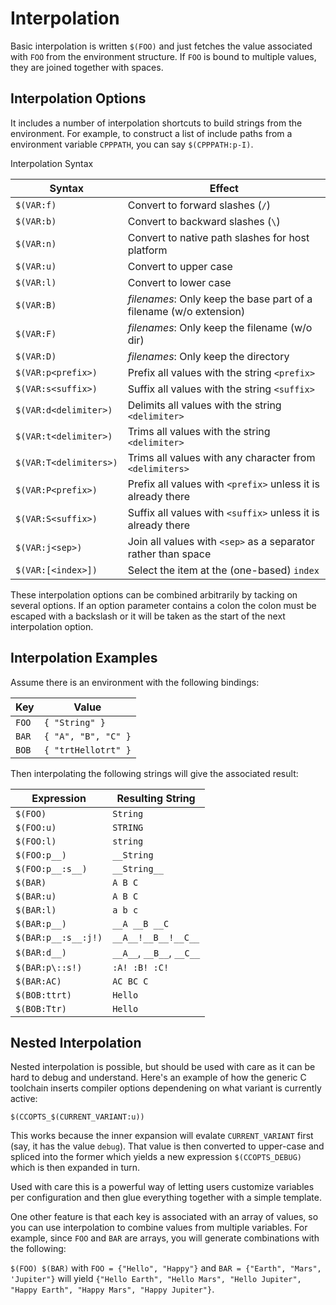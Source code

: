 # Interpolation

Basic interpolation is written `$(FOO)` and just fetches the value associated with `FOO` from the environment structure. If `FOO` is bound to multiple values, they are joined together with spaces.

## Interpolation Options

It includes a number of interpolation shortcuts to build strings from the environment. For example, to construct a list of include paths from a environment variable `CPPPATH`, you can say `$(CPPPATH:p-I)`.

Interpolation Syntax

|  Syntax               |  Effect
| --------------------- | ------------------------------------------------------------
|`$(VAR:f)`             |    Convert to forward slashes (`/`)
|`$(VAR:b)`             |    Convert to backward slashes (`\`)
|`$(VAR:n)`             |    Convert to native path slashes for host platform
|`$(VAR:u)`             |    Convert to upper case
|`$(VAR:l)`             |    Convert to lower case
|`$(VAR:B)`             |    *filenames*: Only keep the base part of a filename (w/o extension)
|`$(VAR:F)`             |    *filenames*: Only keep the filename (w/o dir)
|`$(VAR:D)`             |    *filenames*: Only keep the directory
|`$(VAR:p<prefix>)`     |    Prefix all values with the string `<prefix>`
|`$(VAR:s<suffix>)`     |    Suffix all values with the string `<suffix>`
|`$(VAR:d<delimiter>)`  |    Delimits all values with the string `<delimiter>`
|`$(VAR:t<delimiter>)`  |    Trims all values with the string `<delimiter>`
|`$(VAR:T<delimiters>)` |    Trims all values with any character from `<delimiters>`
|`$(VAR:P<prefix>)`     |    Prefix all values with `<prefix>` unless it is already there
|`$(VAR:S<suffix>)`     |    Suffix all values with `<suffix>` unless it is already there
|`$(VAR:j<sep>)`        |    Join all values with `<sep>` as a separator rather than space
|`$(VAR:[<index>])`     |    Select the item at the (one-based) `index`

These interpolation options can be combined arbitrarily by tacking on several options. If an option parameter contains a colon the colon must be escaped with a backslash or it will be taken as the start of the next interpolation option.

## Interpolation Examples

Assume there is an environment with the following bindings:

|     Key               |  Value
| --------------------- | ------------------------------------------------------------
|   `FOO`               |   `{ "String" }`
|   `BAR`               |   `{ "A", "B", "C" }`
|   `BOB`               |   `{ "trtHellotrt" }`

Then interpolating the following strings will give the associated result:

|   Expression          |   Resulting String
| --------------------- | ------------------------------------------------------------
|`$(FOO)`               |`String`
|`$(FOO:u)`             |`STRING`
|`$(FOO:l)`             |`string`
|`$(FOO:p__)`           |`__String`
|`$(FOO:p__:s__)`       |`__String__`
|`$(BAR)`               |`A B C`
|`$(BAR:u)`             |`A B C`
|`$(BAR:l)`             |`a b c`
|`$(BAR:p__)`           |`__A __B __C`
|`$(BAR:p__:s__:j!)`    |`__A__!__B__!__C__`
|`$(BAR:d__)`           |`__A__`, `__B__`, `__C__`
|`$(BAR:p\::s!)`        |`:A! :B! :C!`
|`$(BAR:AC)`            |`AC BC C`
|`$(BOB:ttrt)`          |`Hello`
|`$(BOB:Ttr)`           |`Hello`

## Nested Interpolation

Nested interpolation is possible, but should be used with care as it can be hard to debug and understand. Here's an example of how the generic C toolchain inserts compiler options dependening on what variant is currently active:

`$(CCOPTS_$(CURRENT_VARIANT:u))`

This works because the inner expansion will evalate `CURRENT_VARIANT` first (say, it has the value `debug`). That value is then converted to upper-case and spliced into the former which yields a new expression `$(CCOPTS_DEBUG)` which is then expanded in turn.

Used with care this is a powerful way of letting users customize variables per configuration and then glue everything together with a simple template.

One other feature is that each key is associated with an array of values, so you can use interpolation to combine values from multiple variables. For example, since `FOO` and `BAR` are  arrays, you will generate combinations with the following:

`$(FOO) $(BAR)` with `FOO = {"Hello", "Happy"}` and `BAR = {"Earth", "Mars", 'Jupiter"}` will yield `{"Hello Earth", "Hello Mars", "Hello Jupiter", "Happy Earth", "Happy Mars", "Happy Jupiter"}`.
